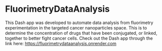 # FluorimetryDataAnalysis

This Dash app was developed to automate data analysis from fluorimetry experimentation in the targeted cancer nanoparticles space. This is to determine the concentration of drugs that have been conjugated, or linked, together to better fight cancer cells. Check out the Dash app through the link here: 
https://fluorimetrydataanalysis.onrender.com
